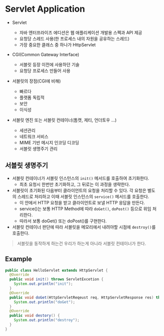 # Servlet Application

- Servlet
  - 자바 엔터프라이즈 에디션은 웹 애플리케이션 개발용 스펙과 API 제공
  - 요청당 스레드 사용(한 프로세스 내의 자원을 공유하는 스레드)
  - 가장 중요한 클래스 중 하나가 HttpServlet

- CGI(Common Gateway Interface)
  - 서블릿 등장 이전에 사용하던 기술
  - 요청당 프로세스 만들어 사용
  
- 서블릿의 장점(CGI에 비해)
  - 빠르다
  - 플랫폼 독립적
  - 보안
  - 이식성
  
- 서블릿 엔진 또는 서블릿 컨테이너(톰캣, 제티, 언더토우 ...)
  - 세션관리
  - 네트워크 서비스
  - MIME 기반 메시지 인코딩 디코딩
  - 서블릿 생명주기 관리
  
## 서블릿 생명주기

- 서블릿 컨테이너가 서블릿 인스턴스의 `init()` 메서드를 호출하여 초기화한다.
  - 최초 요청시 한번만 초기화하고, 그 뒤로는 이 과정을 생략한다.
- 서블릿이 초기화된 다음부터 클라이언트의 요청을 처리할 수 있다. 각 요청은 별도의 스레드로 처리하고 이때 서블릿 인스턴스의 `service()` 메서드를 호출한다.
  - 이 안에서 HTTP 요청을 받고 클라이언트로 보낼 HTTP 응답을 만든다. 
  - service()는 보통 HTTP Method에 따라 `doGet()`, `doPost()` 등으로 위임 처리한다.
  - 따라서 보통 doGet() 또는 doPost()를 구현한다.
- 서블릿 컨테이너 판단에 따라 서블릿을 메모리에서 내려야할 시점에 `destroy()`를 호출한다.

> 서블릿을 동작하게 하는건 우리가 하는게 아니라 서블릿 컨테이너가 한다.

## Example

```java
public class HelloServlet extends HttpServlet {
  @Override
  public void init() throws ServletExcetion {
    System.out.println("init");
  }
  @Override
  public void doGet(HttpServletReqeust req, HttpServletResponse res) throws ServletExcetion {
    System.out.println("doGet");
  }
  @Override
  public void destory() {
    System.out.println("destroy");
  }
}
```
